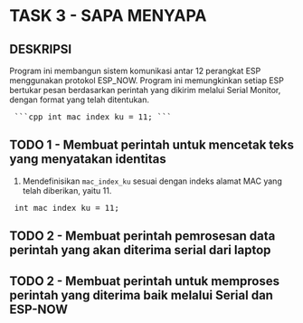 # TASK 3 - SAPA MENYAPA </pre>
## DESKRIPSI
Program ini membangun sistem komunikasi antar 12 perangkat ESP menggunakan protokol ESP_NOW. Program ini memungkinkan setiap ESP bertukar pesan berdasarkan perintah yang dikirim melalui Serial Monitor, dengan format yang telah ditentukan. </pre>
<pre> ```cpp int mac_index_ku = 11; ``` </pre>
## TODO 1 - Membuat perintah untuk mencetak teks yang menyatakan identitas</pre>
1. Mendefinisikan `mac_index_ku` sesuai dengan indeks alamat MAC yang telah diberikan, yaitu 11. </pre>
<pre> int mac_index_ku = 11; </pre>
## TODO 2 - Membuat perintah pemrosesan data perintah yang akan diterima serial dari laptop </pre>
## TODO 2 - Membuat perintah untuk memproses perintah yang diterima baik melalui Serial dan ESP-NOW </pre>
